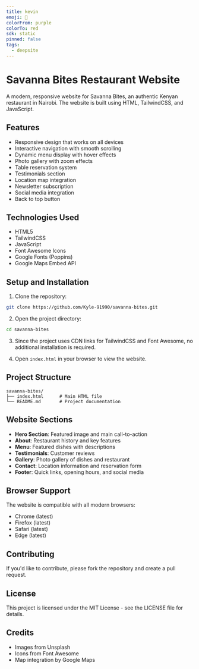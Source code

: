 ```yaml
---
title: kevin
emoji: 🐳
colorFrom: purple
colorTo: red
sdk: static
pinned: false
tags:
  - deepsite
---
```


# Savanna Bites Restaurant Website

A modern, responsive website for Savanna Bites, an authentic Kenyan restaurant in Nairobi. The website is built using HTML, TailwindCSS, and JavaScript.

## Features

- Responsive design that works on all devices
- Interactive navigation with smooth scrolling
- Dynamic menu display with hover effects
- Photo gallery with zoom effects
- Table reservation system
- Testimonials section
- Location map integration
- Newsletter subscription
- Social media integration
- Back to top button

## Technologies Used

- HTML5
- TailwindCSS
- JavaScript
- Font Awesome Icons
- Google Fonts (Poppins)
- Google Maps Embed API

## Setup and Installation

1. Clone the repository:
```bash
git clone https://github.com/Kyle-91990/savanna-bites.git
```

2. Open the project directory:
```bash
cd savanna-bites
```

3. Since the project uses CDN links for TailwindCSS and Font Awesome, no additional installation is required.

4. Open `index.html` in your browser to view the website.

## Project Structure

```
savanna-bites/
├── index.html      # Main HTML file
└── README.md       # Project documentation
```

## Website Sections

- **Hero Section**: Featured image and main call-to-action
- **About**: Restaurant history and key features
- **Menu**: Featured dishes with descriptions
- **Testimonials**: Customer reviews
- **Gallery**: Photo gallery of dishes and restaurant
- **Contact**: Location information and reservation form
- **Footer**: Quick links, opening hours, and social media

## Browser Support

The website is compatible with all modern browsers:
- Chrome (latest)
- Firefox (latest)
- Safari (latest)
- Edge (latest)

## Contributing

If you'd like to contribute, please fork the repository and create a pull request.

## License

This project is licensed under the MIT License - see the LICENSE file for details.

## Credits

- Images from Unsplash
- Icons from Font Awesome
- Map integration by Google Maps